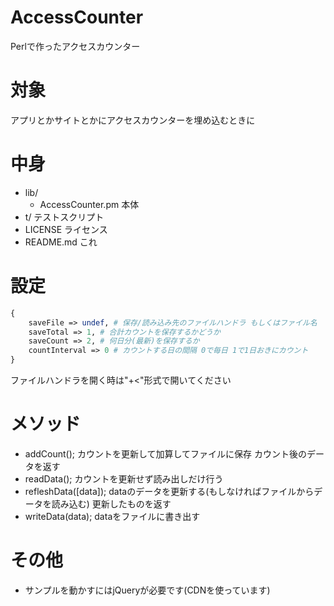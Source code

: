 AccessCounter
=============

Perlで作ったアクセスカウンター

# 対象 #

アプリとかサイトとかにアクセスカウンターを埋め込むときに

# 中身 #

* lib/
    * AccessCounter.pm 本体
* t/ テストスクリプト
* LICENSE ライセンス
* README.md これ

# 設定 #

```perl
{
    saveFile => undef, # 保存/読み込み先のファイルハンドラ もしくはファイル名
    saveTotal => 1, # 合計カウントを保存するかどうか
    saveCount => 2, # 何日分(最新)を保存するか
    countInterval => 0 # カウントする日の間隔 0で毎日 1で1日おきにカウント
}
```

ファイルハンドラを開く時は"+<"形式で開いてください  

# メソッド #

* addCount(); カウントを更新して加算してファイルに保存 カウント後のデータを返す
* readData(); カウントを更新せず読み出しだけ行う
* refleshData([data]); dataのデータを更新する(もしなければファイルからデータを読み込む) 更新したものを返す
* writeData(data); dataをファイルに書き出す

# その他 #

* サンプルを動かすにはjQueryが必要です(CDNを使っています)
